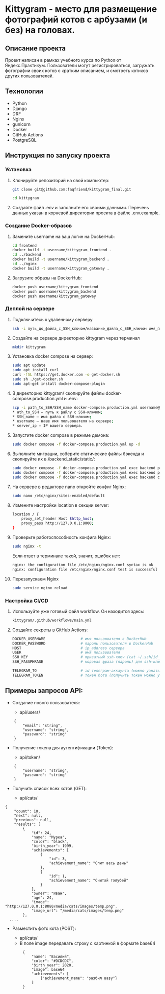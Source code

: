 # Kittygram - место для размещение фотографий котов с арбузами (и без) на головах.

## Описание проекта
Проект написан в рамках учебного курса по Python от Яндекс.Практикум.
Пользователи могут регистрироваться, загружать фотографии своих котов с кратким описанием, и смотреть котиков других пользователей. 

## Технологии

 - Python
 - Django
 - DRF
 - Nginx
 - gunicorn
 - Docker
 - GitHub Actions
 - PostgreSQL


## Инструкция по запуску проекта

### Установка 

1. Клонируйте репозиторий на свой компьютер:

    ```bash
    git clone git@github.com:faqfriend/kittygram_final.git
    ```
    ```bash
    cd kittygram
    ```
2. Создайте файл .env и заполните его своими данными. Перечень данных указан в корневой директории проекта в файле .env.example.


### Создание Docker-образов

1.  Замените username на ваш логин на DockerHub:

    ```bash
    cd frontend
    docker build -t username/kittygram_frontend .
    cd ../backend
    docker build -t username/kittygram_backend .
    cd ../nginx
    docker build -t username/kittygram_gateway . 
    ```

2. Загрузите образы на DockerHub:

    ```bash
    docker push username/kittygram_frontend
    docker push username/kittygram_backend
    docker push username/kittygram_gateway
    ```

### Деплой на сервере

1. Подключитесь к удаленному серверу

    ```bash
    ssh -i путь_до_файла_с_SSH_ключом/название_файла_с_SSH_ключом имя_пользователя@ip_адрес_сервера 
    ```

2. Создайте на сервере директорию kittygram через терминал

    ```bash
    mkdir kittygram
    ```

3. Установка docker compose на сервер:

    ```bash
    sudo apt update
    sudo apt install curl
    curl -fSL https://get.docker.com -o get-docker.sh
    sudo sh ./get-docker.sh
    sudo apt-get install docker-compose-plugin
    ```

4. В директорию kittygram/ скопируйте файлы docker-compose.production.yml и .env:

    ```bash
    scp -i path_to_SSH/SSH_name docker-compose.production.yml username@server_ip:/home/username/kittygram/docker-compose.production.yml
    * ath_to_SSH — путь к файлу с SSH-ключом;
    * SSH_name — имя файла с SSH-ключом;
    * username — ваше имя пользователя на сервере;
    * server_ip — IP вашего сервера.
    ```

5. Запустите docker compose в режиме демона:

    ```bash
    sudo docker compose -f docker-compose.production.yml up -d
    ```

6. Выполните миграции, соберите статические файлы бэкенда и скопируйте их в /backend_static/static/:

    ```bash
    sudo docker compose -f docker-compose.production.yml exec backend python manage.py migrate
    sudo docker compose -f docker-compose.production.yml exec backend python manage.py collectstatic
    sudo docker compose -f docker-compose.production.yml exec backend cp -r /app/collected_static/. /backend_static/static/
    ```

7. На сервере в редакторе nano откройте конфиг Nginx:

    ```bash
    sudo nano /etc/nginx/sites-enabled/default
    ```

8. Измените настройки location в секции server:

    ```bash
    location / {
        proxy_set_header Host $http_host;
        proxy_pass http://127.0.0.1:9000;
    }
    ```

9. Проверьте работоспособность конфига Nginx:

    ```bash
    sudo nginx -t
    ```
    Если ответ в терминале такой, значит, ошибок нет:
    ```bash
    nginx: the configuration file /etc/nginx/nginx.conf syntax is ok
    nginx: configuration file /etc/nginx/nginx.conf test is successful
    ```

10. Перезапускаем Nginx
    ```bash
    sudo service nginx reload
    ```

### Настройка CI/CD

1. Используйте уже готовый файл workflow. Он находится здесь:

    ```bash
    kittygram/.github/workflows/main.yml
    ```

2. Создайте секреты в GitHub Actions:

    ```bash
    DOCKER_USERNAME                # имя пользователя в DockerHub
    DOCKER_PASSWORD                # пароль пользователя в DockerHub
    HOST                           # ip_address сервера
    USER                           # имя пользователя
    SSH_KEY                        # приватный ssh-ключ (cat ~/.ssh/id_rsa)
    SSH_PASSPHRASE                 # кодовая фраза (пароль) для ssh-ключа

    TELEGRAM_TO                    # id телеграм-аккаунта (можно узнать у @userinfobot, команда /start)
    TELEGRAM_TOKEN                 # токен бота (получить токен можно у @BotFather, /token, имя бота)
    ```


## Примеры запросов API:
* Создание нового пользователя:
  
  - api/users/
```
    {
        "email": "string",
        "username": "string",
        "password": "string"
    }

``` 
* Получение токена для аутентификации (Token): 

  - api/token/
```
    {
        "username": "string",
        "password": "string"
    }

``` 
* Получить список всех котов (GET): 

  - api/сats/

```
{
    "count": 10,
    "next": null,
    "previous": null,
    "results": [
        {
            "id": 24,
            "name": "Мурка",
            "color": "black",
            "birth_year": 1999,
            "achievements": [
                {
                    "id": 3,
                    "achievement_name": "Спит весь день"
                },
                {
                    "id": 1,
                    "achievement_name": "Считай голубей"
                }
            ],
            "owner": "Иван",
            "age": 24,
            "image": "http://127.0.0.1:8080/media/cats/images/temp.png",
            "image_url": "/media/cats/images/temp.png"
        },
  ....

```
* Разместить фото кота (POST): 

  - api/cats/
  - В поле image передавать строку с картинкой в формате base64 

```
        {
            "name": "Василий",
            "color": "#DCDCDC",
            "birth_year": 2020,
            "image": base64
            "achievements": [
                {"achievement_name": "разбил вазу"}
            ]
        }   

```
